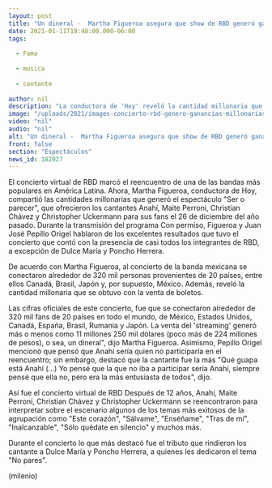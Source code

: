 ```yaml
---
layout: post
title: "Un dineral -  Martha Figueroa asegura que show de RBD generó ganancias millonarias"
date: 2021-01-11T18:48:00.000-06:00
tags:
  
  - Fama
  
  - musica
  
  - cantante
  
author: nil
description: "La conductora de 'Hoy' reveló la cantidad millonaria que se obtuvo tras la venta de los boletos del concierto virtual. "
image: "/uploads/2021/images-concierto-rbd-genero-ganancias-millonarias_0_0_1200_747.jpg"
video: "nil"
audio: "nil"
alt: "Un dineral -  Martha Figueroa asegura que show de RBD generó ganancias millonarias"
front: false
section: "Espectáculos"
news_id: 182027
---
```


El concierto virtual de RBD marcó el reencuentro de una de las bandas más populares en América Latina. Ahora, Martha Figueroa, conductora de Hoy, compartió las cantidades millonarias que generó el espectáculo "Ser o parecer", que ofrecieron los cantantes Anahí, Maite Perroni, Christian Chávez y Christopher Uckermann para sus fans el 26 de diciembre del año pasado. Durante la transmisión del programa Con permiso, Figueroa y Juan José Pepillo Origel hablaron de los excelentes resultados que tuvo el concierto que contó con la presencia de casi todos los integrantes de RBD, a excepción de Dulce María y Poncho Herrera. 

De acuerdo con Martha Figueroa, al concierto de la banda mexicana se conectaron alrededor de 320 mil personas provenientes de 20 países, entre ellos Canadá, Brasil, Japón y, por supuesto, México. Además, reveló la cantidad millonaria que se obtuvo con la venta de boletos. 

Las cifras oficiales de este concierto, fue que se conectaron alrededor de 320 mil fans de 20 países en todo el mundo, de México, Estados Unidos, Canadá, España, Brasil, Rumania y Japón. La venta del 'streaming' generó más o menos como 11 millones 250 mil dólares (poco más de 224 millones de pesos), o sea, un dineral", dijo Martha Figueroa. Asimismo, Pepillo Origel mencionó que pensó que Anahí sería quien no participaría en el reencuentro; sin embargo, destacó que la cantante fue la más  "Qué guapa está Anahí (...) Yo pensé que la que no iba a participar sería Anahí, siempre pensé que ella no, pero era la más entusiasta de todos", dijo.

Así fue el concierto virtual de RBD Después de 12 años, Anahí, Maite Perroni, Christian Chávez y Christopher Uckermann se reencontraron para interpretar sobre el escenario algunos de los temas más exitosos de la agrupación como "Este corazón", "Sálvame", "Enséñame", "Tras de mí", "Inalcanzable", "Sólo quédate en silencio" y muchos más. 

Durante el concierto lo que más destacó fue el tributo que rindieron los cantante a Dulce María y Poncho Herrera, a quienes les dedicaron el tema "No pares".  

(milenio)